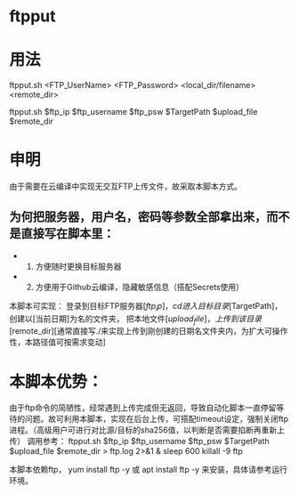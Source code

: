 # ftpput

# 用法
ftpput.sh <FTPServerAddress> <FTP_UserName> <FTP_Password> <MainTargetPath> <local_dir/filename> <remote_dir>

ftpput.sh $ftp_ip $ftp_username $ftp_psw $TargetPath $upload_file $remote_dir


# 申明
由于需要在云编译中实现无交互FTP上传文件，故采取本脚本方式。

## 为何把服务器，用户名，密码等参数全部拿出来，而不是直接写在脚本里：
- 1. 方便随时更换目标服务器
- 2. 方便用于Github云编译，隐藏敏感信息（搭配Secrets使用）

本脚本可实现：
登录到目标FTP服务器[$ftp_ip]，
cd进入目标目录[$TargetPath]，
创建以[当前日期]为名的文件夹，
把本地文件[$upload_file]，
上传到该目录[$remote_dir][通常直接写./来实现上传到刚创建的日期名文件夹内，为扩大可操作性，本路径值可按需求变动]

# 本脚本优势：
由于ftp命令的简陋性，经常遇到上传完成但无返回，导致自动化脚本一直停留等待的问题。故可利用本脚本，实现在后台上传，可搭配timeout设定，强制关闭ftp进程。（高级用户可进行对比源/目标的sha256值，以判断是否需要掐断再重新上传）
调用参考：
ftpput.sh $ftp_ip $ftp_username $ftp_psw $TargetPath $upload_file $remote_dir > ftp.log 2>&1 &
sleep 600
killall -9 ftp

本脚本依赖ftp，
yum install ftp -y
或 apt install ftp -y
来安装，具体请参考运行环境。

